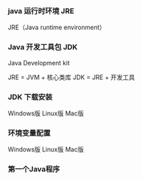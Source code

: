 ### java 运行时环境 JRE
JRE（Java runtime environment）

### Java 开发工具包 JDK
Java Development kit

JRE = JVM + 核心类库
JDK = JRE + 开发工具
### JDK 下载安装
Windows版
Linux版
Mac版

### 环境变量配置
Windows版
Linux版
Mac版



### 第一个Java程序

